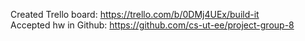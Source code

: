 Created Trello board: https://trello.com/b/0DMj4UEx/build-it <br/>
Accepted hw in Github: https://github.com/cs-ut-ee/project-group-8
